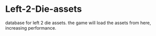 # Left-2-Die-assets
database for left 2 die assets. the game will load the assets from here, increasing performance.
